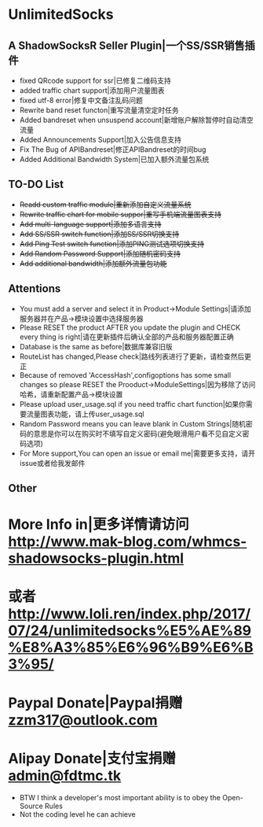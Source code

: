 # UnlimitedSocks
## A ShadowSocksR Seller Plugin|一个SS/SSR销售插件

* fixed QRcode support for ssr|已修复二维码支持
* added traffic chart support|添加用户流量图表
* fixed utf-8 error|修复中文备注乱码问题
* Rewrite band reset functon|重写流量清空定时任务
* Added bandreset when unsuspend account|新增账户解除暂停时自动清空流量
* Added Announcements Support|加入公告信息支持
* Fix The Bug of APIBandreset|修正APIBandreset的时间bug
* Added Additional Bandwidth System|已加入额外流量包系统

## TO-DO List
* ~~Readd custom traffic module|重新添加自定义流量系统~~
* ~~Rewrite traffic chart for mobile suppor|重写手机端流量图表支持~~
* ~~Add multi-language support|添加多语言支持~~
* ~~Add SS/SSR switch function|添加SS/SSR切换支持~~
* ~~Add Ping Test switch function|添加PING测试选项切换支持~~
* ~~Add Random Password Support|添加随机密码支持~~
* ~~Add additional bandwidth|添加额外流量包功能~~

## Attentions
* You must add a server and select it in Product->Module Settings|请添加服务器并在产品->模块设置中选择服务器
* Please RESET the product AFTER you update the plugin and CHECK every thing is right|请在更新插件后确认全部的产品和服务器配置正确
* Database is the same as before|数据库兼容旧版
* RouteList has changed,Please check|路线列表进行了更新，请检查然后更正
* Because of removed 'AccessHash',configoptions has some small changes so please RESET the Prooduct->ModuleSettings|因为移除了访问哈希，请重新配置产品->模块设置
* Please upload user_usage.sql if you need traffic chart function|如果你需要流量图表功能，请上传user_usage.sql
* Random Password means you can leave blank in Custom Strings|随机密码的意思是你可以在购买时不填写自定义密码(避免眼滑用户看不见自定义密码选项)
* For More support,You can open an issue or email me|需要更多支持，请开issue或者给我发邮件

## Other
# More Info in|更多详情请访问 http://www.mak-blog.com/whmcs-shadowsocks-plugin.html
# 或者 http://www.loli.ren/index.php/2017/07/24/unlimitedsocks%E5%AE%89%E8%A3%85%E6%96%B9%E6%B3%95/

# Paypal Donate|Paypal捐赠 zzm317@outlook.com
# Alipay Donate|支付宝捐赠 admin@fdtmc.tk

* BTW I think a developer's most important ability is to obey the Open-Source Rules
* Not the coding level he can achieve

